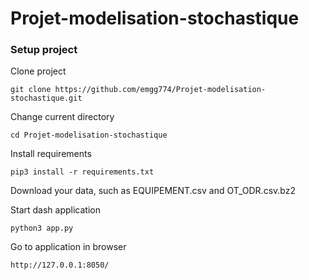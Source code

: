 # Projet-modelisation-stochastique

### Setup project

Clone project

```
git clone https://github.com/emgg774/Projet-modelisation-stochastique.git
```

Change current directory

```
cd Projet-modelisation-stochastique
```

Install requirements

```
pip3 install -r requirements.txt
```
Download your data, such as EQUIPEMENT.csv and OT_ODR.csv.bz2 

Start dash application

```
python3 app.py
```

Go to application in browser

```
http://127.0.0.1:8050/
```
